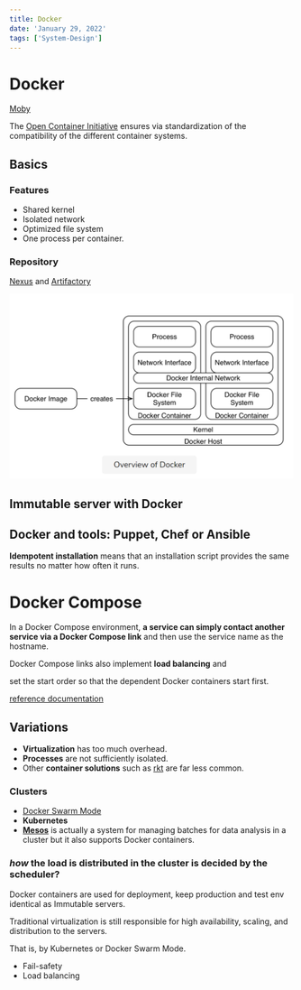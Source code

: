 ```yaml
---
title: Docker
date: 'January 29, 2022'
tags: ['System-Design']
---
```

# Docker

[Moby](https://github.com/moby/moby)

The [Open Container Initiative](https://www.opencontainers.org/) ensures via standardization of the compatibility of the different container systems.

## Basics

### Features

* Shared kernel
* Isolated network
* Optimized file system
* One process per container.

### Repository

 [Nexus](https://www.sonatype.com/nexus-repository-sonatype) and [Artifactory](https://www.jfrog.com/open-source/#artifactory) 

![overview-of-docker](overview-of-docker.png)

## Immutable server with Docker

## Docker and tools: Puppet, Chef or Ansible

**Idempotent installation** means that an installation script provides the same results no matter how often it runs. 

# Docker Compose

In a Docker Compose environment, **a service can simply contact another service via a Docker Compose link** and then use the service name as the hostname. 

 Docker Compose links also implement **load balancing** and 

set the start order so that the dependent Docker containers start first.

[reference documentation](https://docs.docker.com/compose/reference/overview/) 

## Variations

- **Virtualization** has too much overhead.
- **Processes** are not sufficiently isolated.
- Other **container solutions** such as [rkt](https://coreos.com/rkt) are far less common.

### Clusters

* [Docker Swarm Mode](https://docs.docker.com/engine/swarm/)
* **Kubernetes** 
* [**Mesos**](http://mesos.apache.org/) is actually a system for managing batches for data analysis in a cluster but it also supports Docker containers. 

### *how* the load is distributed in the cluster is decided by the scheduler?

Docker containers are used for deployment, keep production and test env identical as Immutable servers.

Traditional virtualization is still responsible for high availability, scaling, and distribution to the servers.

That is, by Kubernetes or Docker Swarm Mode. 

* Fail-safety
* Load balancing

